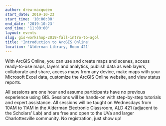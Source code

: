 ```yaml
---
author: drew-macqueen
start_date: 2019-10-23
start_time: '10:00:00'
end_date: '2019-10-23'
end_time: '11:00:00'
layout: events
slug: gis-workshop-2019-fall-intro-to-agol
title: 'Introduction to ArcGIS Online'
location: 'Alderman Library, Room 421'
---
```


With ArcGIS Online, you can use and create maps and scenes, access ready-to-use maps, layers and analytics, publish data as web layers, collaborate and share, access maps from any device, make maps with your Microsoft Excel data, customize the ArcGIS Online website, and view status reports. 

All sessions are one hour and assume participants have no previous experience using GIS.  Sessions will be hands-on with step-by-step tutorials and expert assistance.  All sessions will be taught on Wednesdays from 10AM to 11AM in the Alderman Electronic Classroom, ALD 421 (adjacent to the Scholars’ Lab) and are free and open to the UVa and larger Charlottesville community.  No registration, just show up!
